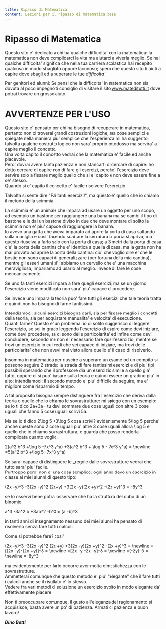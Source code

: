```yaml
---
title: Ripasso di Matematica
content: Lezioni per il ripasso di matematica base
---
```


# Ripasso di Matematica

Questo sito e' dedicato a chi ha qualche difficolta' con la matematica: la matematica non deve complicarci la vita ma aiutarci a viverla meglio. Se hai qualche difficolta' significa che nella tua carriera scolastica hai recepito qualcosa in modo sbagliato oppure lacunoso; spero che questo sito ti aiuti a capire dove sbagli ed a superare le tue *difficolta'*

<v-card>
  <v-card-title>
    Per genitori ed alunni:
  </v-card-title>
  <v-card-text>
    Se pensi che la difficolta' in matematica non sia dovuta al poco impegno ti consiglio di visitare il sito <a href="http://www.mateditutti.it" target="_blank">www.mateditutti.it</a> dove potrai trovare un grosso aiuto
  </v-card-text>
</v-card>

# AVVERTENZE PER L'USO

Questo sito e' pensato per chi ha bisogno di recuperare in matematica, pertanto non ci troverai grandi costruzioni logiche, ma cose semplici e spiegate nella maniera piu' semplice che l'esperienza mi ha suggerito; talvolta qualche costrutto logico non sara' proprio ortodosso ma servira' a capire meglio il concetto.  
Una volta capito il concetto vedrai che la matematica e' facile ed anche piacevole.  
Pero' dovrai avere tanta pazienza e non stancarti di cercare di capire: ho detto cercare di capire non di fare gli esercizi, perche' l'esercizio deve servire solo a fissare meglio quello che si e' capito e non deve essere fine a se' stesso.  
Quando si e' capito il concetto e' facile risolvere l'esercizio.

Talvolta si sente dire "Fai tanti esercizi!", ma questo e' quello che io chiamo il metodo della scimmia

La scimmia e' un animale che impara ad usare un oggetto per uno scopo, ad esempio un bastone per raggiungere una banana ma se cambi il tipo di bastone e le dai un bastone diviso in due che deve montare di solito la scimmia non e' piu' capace di raggiungere la banana.  
Io avevo una gatta che aveva imparato ad aprire la porta di casa saltando sulla maniglia e cosi' facendo scattare la serratura la porta si apriva; ma questo riusciva a farlo solo con la porta di casa; a 3 metri dalla porta di casa c'e' la porta della cantina che e' identica a quella di casa, ma la gatta non ha mai provato ad aprire la porta della cantina: cio' che voglio dire e' che le bestie non sono capaci di generalizzare (per fortuna della mia cantina), mentre gli esseri umani si'; abbiamo un cervello che e' una macchina  meravigliosa, impariamo ad usarlo al meglio. invece di fare le cose meccanicamente.

Se uno fa tanti esercizi impara a fare quegli esercizi; ma se un giorno l'esercizio viene modificato non sara' piu' capace di procedere.

Se invece uno impara la teoria puo' fare tutti gli esercizi che tale teoria tratta e quindi non ha bisogno di farne tantissimi.

Intendiamoci: alcuni esercizi bisogna darli, sia per fissare meglio i concetti della teoria, sia per acquistare manualita' e velocita' di esecuzione.  
Quanti farne? Questo e' un problema: io di solito suggerisco di leggere l'esercizio, se sei in grado leggendo l'esercizio di capire come devi iniziare, come devi procedere, se ci sono delle particolarita' ed infine come devi concludere, secondo me non e' necessario fare quell'esercizio, mentre se trovi un esercizio in cui vedi che sei capace di iniziare, ma trovi delle particolarita' che non avevi mai visto allora quello e' il caso di risolverlo.

Insomma in matematica per riuscire a superare un esame od un compito si possono seguire 2 strade: la strada di fare tantissimi esercizi e di piu' tipi possibili sperando che il professore dia un esercizio simile a quello gia' fatto, oppure ci si puo' basare sulla teoria e quindi essere un gradino piu' in alto: intendiamoci: il secondo metodo e' piu' difficile da seguire, ma e' migliore come risparmio di tempo.

A tal proposito bisogna sempre distinguere fra l'esercizio che deriva dalla teoria e quelle che io chiamo le sovrastrutture: mi spiego con un esempio: se io ti dico  2a+3a= tu devi sommare due cose uguali con altre 3 cose uguali che fanno 5 cose uguali scrivi 5a.

Ma se io ti dico
<katex>2\log 5 +3\log 5</katex>
cosa scrivi? evidentemente
<katex>5\log 5</katex>
perche' anche queste sono 2 cose uguali piu' altre 3 cose uguali allora
<katex>\log 5</katex>
e' quello che io chiamo sovrastruttura; e guarda che posso renderla complicata quanto voglio.

<katex display-mode>
2(a^2 b^3 +\log 5 -7x^3 y^a) +3(a^2 b^3 + \log 5 - 7x^3 y^a) = \newline
=5(a^2 b^3 +\log 5 -7x^3 y^a)
</katex>

Se sarai capace di distinguere le _regole dalle sovrastrutture vedrai che tutto sara' piu' facile.  
Purtroppo pero' non e' una cosa semplice: ogni anno davo un esercizio in classe ai miei alunni di questo tipo:  

<katex display-mode>
(2x -y)^3 -3(2x -y)^2 (2x+y) +3(2x -y)(2x +y)^2 -(2x +y)^3 = -8y^3
</katex>  

se lo osservi bene potrai osservare che ha la struttura del cubo di un binomio  

<katex display-mode>
a^3 -3a^2 b +3ab^2 -b^3 = (a -b)^3 
</katex>

in tanti anni di insegnamento nessuno dei miei alunni ha pensato di risolverlo senza fare tutti i calcoli.

Come si potrebbe fare? cosi'  

<katex display-mode>
(2x -y)^3 -3(2x -y)^2 (2x +y) +3(2x -y)(2x +y)^2 -(2x +y)^3 = \newline
=[(2x -y)-(2x +y)]^3 = \newline
=[2x -y -2x -y]^3 = \newline
=(-2y)^3 = \newline
=-8y^3
</katex>  

ma evidentemente per farlo occorre aver molta dimestichezza con le sovrastrutture.  
Ammetterai comunque che questo metodo e' piu' "elegante" che il fare tutti i calcoli  anche se il risultato e' lo stesso.  
Vedere fra vari metodi di soluzione un esercizio svolto in modo elegante da' effettivamente piacere

Non ti preoccupare comunque, il gusto all'eleganza del ragionamento si acquisisce, basta avere un po' di pazienza. Armati di pazienza e buon lavoro!

***Dino Betti***
